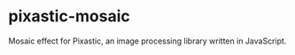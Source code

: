 pixastic-mosaic
===============

Mosaic effect for Pixastic, an image processing library written in JavaScript.
